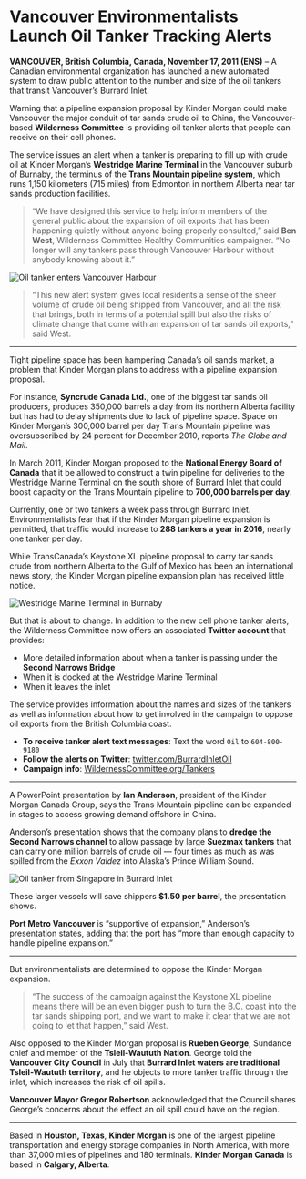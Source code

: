 # Vancouver Environmentalists Launch Oil Tanker Tracking Alerts

**VANCOUVER, British Columbia, Canada, November 17, 2011 (ENS)** – A Canadian environmental organization has launched a new automated system to draw public attention to the number and size of the oil tankers that transit Vancouver’s Burrard Inlet.

Warning that a pipeline expansion proposal by Kinder Morgan could make Vancouver the major conduit of tar sands crude oil to China, the Vancouver-based **Wilderness Committee** is providing oil tanker alerts that people can receive on their cell phones.

The service issues an alert when a tanker is preparing to fill up with crude oil at Kinder Morgan’s **Westridge Marine Terminal** in the Vancouver suburb of Burnaby, the terminus of the **Trans Mountain pipeline system**, which runs 1,150 kilometers (715 miles) from Edmonton in northern Alberta near tar sands production facilities.

> “We have designed this service to help inform members of the general public about the expansion of oil exports that has been happening quietly without anyone being properly consulted,” said **Ben West**, Wilderness Committee Healthy Communities campaigner. “No longer will any tankers pass through Vancouver Harbour without anybody knowing about it.”

![Oil tanker enters Vancouver Harbour](https://ens-newswire.com/wp-content/uploads/2011/11/20111117_tankervancouver.jpg)

> “This new alert system gives local residents a sense of the sheer volume of crude oil being shipped from Vancouver, and all the risk that brings, both in terms of a potential spill but also the risks of climate change that come with an expansion of tar sands oil exports,” said West.

---

Tight pipeline space has been hampering Canada’s oil sands market, a problem that Kinder Morgan plans to address with a pipeline expansion proposal.

For instance, **Syncrude Canada Ltd.**, one of the biggest tar sands oil producers, produces 350,000 barrels a day from its northern Alberta facility but has had to delay shipments due to lack of pipeline space. Space on Kinder Morgan’s 300,000 barrel per day Trans Mountain pipeline was oversubscribed by 24 percent for December 2010, reports *The Globe and Mail*.

In March 2011, Kinder Morgan proposed to the **National Energy Board of Canada** that it be allowed to construct a twin pipeline for deliveries to the Westridge Marine Terminal on the south shore of Burrard Inlet that could boost capacity on the Trans Mountain pipeline to **700,000 barrels per day**.

Currently, one or two tankers a week pass through Burrard Inlet. Environmentalists fear that if the Kinder Morgan pipeline expansion is permitted, that traffic would increase to **288 tankers a year in 2016**, nearly one tanker per day.

While TransCanada’s Keystone XL pipeline proposal to carry tar sands crude from northern Alberta to the Gulf of Mexico has been an international news story, the Kinder Morgan pipeline expansion plan has received little notice.

![Westridge Marine Terminal in Burnaby](https://ens-newswire.com/wp-content/uploads/2011/11/20111117_tankerburnaby.jpg)

But that is about to change. In addition to the new cell phone tanker alerts, the Wilderness Committee now offers an associated **Twitter account** that provides:

- More detailed information about when a tanker is passing under the **Second Narrows Bridge**
- When it is docked at the Westridge Marine Terminal
- When it leaves the inlet

The service provides information about the names and sizes of the tankers as well as information about how to get involved in the campaign to oppose oil exports from the British Columbia coast.

- **To receive tanker alert text messages**: Text the word `Oil` to `604-800-9180`  
- **Follow the alerts on Twitter**: [twitter.com/BurrardInletOil](https://twitter.com/BurrardInletOil)  
- **Campaign info**: [WildernessCommittee.org/Tankers](https://WildernessCommittee.org/Tankers)

---

A PowerPoint presentation by **Ian Anderson**, president of the Kinder Morgan Canada Group, says the Trans Mountain pipeline can be expanded in stages to access growing demand offshore in China.

Anderson’s presentation shows that the company plans to **dredge the Second Narrows channel** to allow passage by large **Suezmax tankers** that can carry one million barrels of crude oil — four times as much as was spilled from the *Exxon Valdez* into Alaska’s Prince William Sound.

![Oil tanker from Singapore in Burrard Inlet](https://ens-newswire.com/wp-content/uploads/2011/11/20111117_oiltankerstern.jpg)

These larger vessels will save shippers **$1.50 per barrel**, the presentation shows.

**Port Metro Vancouver** is “supportive of expansion,” Anderson’s presentation states, adding that the port has “more than enough capacity to handle pipeline expansion.”

---

But environmentalists are determined to oppose the Kinder Morgan expansion.

> “The success of the campaign against the Keystone XL pipeline means there will be an even bigger push to turn the B.C. coast into the tar sands shipping port, and we want to make it clear that we are not going to let that happen,” said West.

Also opposed to the Kinder Morgan proposal is **Rueben George**, Sundance chief and member of the **Tsleil-Waututh Nation**. George told the **Vancouver City Council** in July that **Burrard Inlet waters are traditional Tsleil-Waututh territory**, and he objects to more tanker traffic through the inlet, which increases the risk of oil spills.

**Vancouver Mayor Gregor Robertson** acknowledged that the Council shares George’s concerns about the effect an oil spill could have on the region.

---

Based in **Houston, Texas**, **Kinder Morgan** is one of the largest pipeline transportation and energy storage companies in North America, with more than 37,000 miles of pipelines and 180 terminals. **Kinder Morgan Canada** is based in **Calgary, Alberta**.
